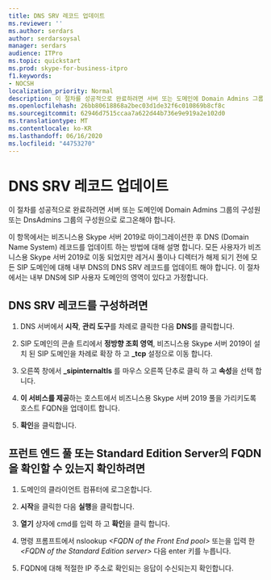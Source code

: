 ```yaml
---
title: DNS SRV 레코드 업데이트
ms.reviewer: ''
ms.author: serdars
author: serdarsoysal
manager: serdars
audience: ITPro
ms.topic: quickstart
ms.prod: skype-for-business-itpro
f1.keywords:
- NOCSH
localization_priority: Normal
description: 이 절차를 성공적으로 완료하려면 서버 또는 도메인에 Domain Admins 그룹의 구성원 또는 DnsAdmins 그룹의 구성원으로 로그온해야 합니다.
ms.openlocfilehash: 26bb80618868a2bec03d1de32f6c010869b8cf8c
ms.sourcegitcommit: 62946d7515ccaa7a622d44b736e9e919a2e102d0
ms.translationtype: MT
ms.contentlocale: ko-KR
ms.lasthandoff: 06/16/2020
ms.locfileid: "44753270"
---
```

# <a name="update-dns-srv-records"></a>DNS SRV 레코드 업데이트

이 절차를 성공적으로 완료하려면 서버 또는 도메인에 Domain Admins 그룹의 구성원 또는 DnsAdmins 그룹의 구성원으로 로그온해야 합니다.
  
이 항목에서는 비즈니스용 Skype 서버 2019로 마이그레이션한 후 DNS (Domain Name System) 레코드를 업데이트 하는 방법에 대해 설명 합니다. 모든 사용자가 비즈니스용 Skype 서버 2019로 이동 되었지만 레거시 풀이나 디렉터가 해제 되기 전에 모든 SIP 도메인에 대해 내부 DNS의 DNS SRV 레코드를 업데이트 해야 합니다. 이 절차에서는 내부 DNS에 SIP 사용자 도메인의 영역이 있다고 가정합니다.
  
## <a name="to-configure-a-dns-srv-record"></a>DNS SRV 레코드를 구성하려면

1. DNS 서버에서 **시작**, **관리 도구**를 차례로 클릭한 다음 **DNS**를 클릭합니다.
    
2. SIP 도메인의 콘솔 트리에서 **정방향 조회 영역**, 비즈니스용 Skype 서버 2019이 설치 된 SIP 도메인을 차례로 확장 하 고 **_tcp** 설정으로 이동 합니다. 
    
3. 오른쪽 창에서 **_sipinternaltls** 를 마우스 오른쪽 단추로 클릭 하 고 **속성**을 선택 합니다.
    
4. **이 서비스를 제공**하는 호스트에서 비즈니스용 Skype 서버 2019 풀을 가리키도록 호스트 FQDN을 업데이트 합니다.
    
5. **확인**을 클릭합니다.
    
## <a name="to-verify-that-the-fqdn-of-the-front-end-pool-or-standard-edition-server-can-be-resolved"></a>프런트 엔드 풀 또는 Standard Edition Server의 FQDN을 확인할 수 있는지 확인하려면

1. 도메인의 클라이언트 컴퓨터에 로그온합니다.
    
2. **시작**을 클릭한 다음 **실행**을 클릭합니다.
    
3. **열기** 상자에 cmd를 입력 하 고 **확인**을 클릭 합니다.
    
4. 명령 프롬프트에서 nslookup _\<FQDN of the Front End pool\>_ 또는을 입력 한 _\<FQDN of the Standard Edition server\>_ 다음 enter 키를 누릅니다.
    
5. FQDN에 대해 적절한 IP 주소로 확인되는 응답이 수신되는지 확인합니다.
    

